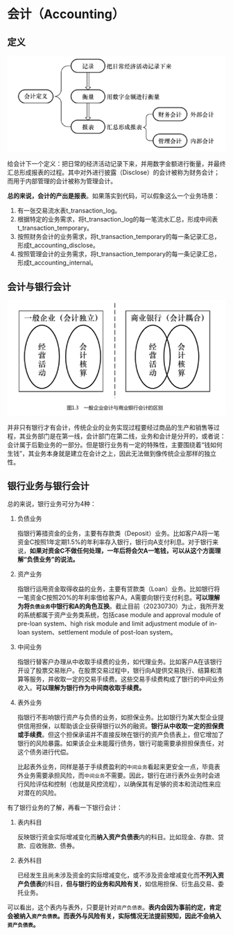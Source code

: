 # 会计（Accounting）

## 定义

![01](01-Accounting.assets/01.png)

给会计下一个定义：把日常的经济活动记录下来，并用数字金额进行衡量，并最终汇总形成报表的过程。其中对外进行披露（Disclose）的会计被称为财务会计；而用于内部管理的会计被称为管理会计。

**总的来说，会计的产出是报表**。如果落实到代码，可以假象这么一个业务场景：

1. 有一张交易流水表t_transaction_log。
2. 根据特定的业务需求，将t_transaction_log的每一笔流水汇总，形成中间表t_transaction_temporary。
3. 按照财务会计的业务需求，将t_transaction_temporary的每一条记录汇总，形成t_accounting_disclose。
4. 按照管理会计的业务需求，将t_transaction_temporary的每一条记录汇总，形成t_accounting_internal。

## 会计与银行会计

![02](01-Accounting.assets/02.png)

并非只有银行才有会计，传统企业的业务实现过程要经过商品的生产和销售等过程，其业务部门是在第一线，会计部门在第二线，业务和会计是分开的，或者说：会计属于后勤业务的一部分。但是银行业务有一定的特殊性，主要围绕着“钱如何生钱”，其业务本身就是建立在会计之上，因此无法做到像传统企业那样的独立性。

## 银行业务与银行会计

总的来说，银行业务可分为4种：

1. 负债业务

   指银行筹措资金的业务，主要有存款类（Deposit）业务。比如客户A将一笔资金C按照1年定期1.5%的年利率存入银行，银行向A支付利息。对于银行来说，**如果对资金C不做任何处理，一年后将会欠A一笔钱，可以从这个方面理解“负债业务”的说法。**

2. 资产业务

   指银行运用资金取得收益的业务，主要有贷款类（Loan）业务。比如银行将一笔资金C按照20%的年利率借给客户A，A需要向银行支付利息。**可以理解为将`负债业务`中银行和A的角色互换**。截止目前（20230730）为止，我所开发的系统都属于资产业务类系统，包括case module and approval module of pre-loan system、high risk module and limit adjustment module of in-loan system、settlement  module of post-loan system。

3. 中间业务

   指银行替客户办理从中收取手续费的业务，如代理业务。比如客户A在该银行开设了股票交易账户。在股票交易过程中，银行向A提供交易执行、结算和清算等服务，并收取一定的交易手续费。这些交易手续费构成了银行的中间业务收入。**可以理解为银行作为中间商收取手续费。**

4. 表外业务

   指银行不影响银行资产与负债的业务，如担保业务。比如银行为某大型企业提供信用担保，以帮助该企业获得银行以外的融资。**银行从中收取一定的担保费或手续费**。但这个担保承诺并不直接反映在银行的资产负债表上，但它增加了银行的风险暴露。如果该企业未能履行债务，银行可能需要承担担保责任，对这个债务进行代偿。

   比起表外业务，同样是基于手续费盈利的`中间业务`看起来更安全一点，毕竟表外业务需要承担风险，而`中间业务`不需要。因此，银行在进行表外业务时会进行风险评估和控制（也就是风控流程），以确保其有足够的资本和流动性来应对潜在的风险。

有了银行业务的了解，再看一下银行会计：

1. 表内科目

   反映银行资金实际增减变化而**纳入资产负债表**内的科目。比如现金、存款、贷款、应收账款、债券。

2. 表外科目

   已经发生且尚未涉及资金的实际增减变化，或不涉及资金增减变化而**不列入资产负债表**的科目，**但与银行的业务和风险有关**，如信用担保、衍生品交易、委托业务。

可以看出，这个表内与表外，只要是针对`资产负债表`。**表内会因为事前约定，肯定会被纳入`资产负债表`。而表外与风险有关，实际情况无法提前预知，因此不会纳入`资产负债表`。**
